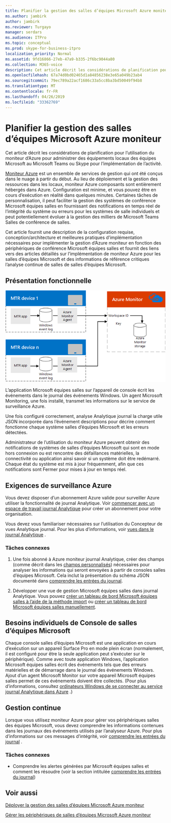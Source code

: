 ```yaml
---
title: Planifier la gestion des salles d’équipes Microsoft Azure moniteur
ms.author: jambirk
author: jambirk
ms.reviewer: Turgayo
manager: serdars
ms.audience: ITPro
ms.topic: conceptual
ms.prod: skype-for-business-itpro
localization_priority: Normal
ms.assetid: 9fd16866-27eb-47a9-b335-2f6bc9044a80
ms.collection: M365-voice
description: Cet article décrit les considérations de planification pour l’utilisation du moniteur d’Azure pour administrer les périphériques de salles d’équipes Microsoft dans votre Skype pour l’implémentation des équipes ou de l’entreprise.
ms.openlocfilehash: 67a74d0bd02465d1a84856238e3e65a049b23ab4
ms.sourcegitcommit: 79ec789a22acf1686c33a5cc8ba3bd50049f94b8
ms.translationtype: MT
ms.contentlocale: fr-FR
ms.lasthandoff: 04/26/2019
ms.locfileid: "33362769"
---
```

# <a name="plan-microsoft-teams-rooms-management-with-azure-monitor"></a>Planifier la gestion des salles d’équipes Microsoft Azure moniteur
 
 Cet article décrit les considérations de planification pour l’utilisation du moniteur d’Azure pour administrer des équipements locaux des équipes Microsoft au Microsoft Teams ou Skype pour l’implémentation de l’activité.
  
[Moniteur Azure](https://docs.microsoft.com/azure/azure-monitor/overview) est un ensemble de services de gestion qui ont été conçus dans le nuage à partir du début. Au lieu de déploiement et la gestion des ressources dans les locaux, moniteur Azure composants sont entièrement hébergés dans Azure. Configuration est minime, et vous pouvez être en cours d’exécution en réalité dans quelques minutes. Certaines tâches de personnalisation, il peut faciliter la gestion des systèmes de conférence Microsoft équipes salles en fournissant des notifications en temps réel de l’intégrité du système ou erreurs pour les systèmes de salle individuels et peut potentiellement évoluer à la gestion des milliers de Microsoft Teams Salles de conférence de salles.
  
Cet article fournit une description de la configuration requise, conception/architecture et meilleures pratiques d’implémentation nécessaires pour implémenter la gestion d’Azure moniteur en fonction des périphériques de conférence Microsoft équipes salles et fournit des liens vers des articles détaillés sur l’implémentation de moniteur Azure pour les salles d’équipes Microsoft et des informations de référence critiques l’analyse continue de salles de salles d’équipes Microsoft. 
  
## <a name="functional-overview"></a>Présentation fonctionnelle

![diagramme de la gestion de salles d’équipes Microsoft à l’aide d’Azure moniteur](../media/3f2ae1b8-61ea-4cd6-afb4-4bd75ccc746a.png)
  
L’application Microsoft équipes salles sur l’appareil de console écrit les événements dans le journal des événements Windows. Un agent Microsoft Monitoring, une fois installé, transmet les informations sur le service de surveillance Azure. 
  
Une fois configuré correctement, analyse Analytique journal la charge utile JSON incorporée dans l’événement descriptions pour décrire comment fonctionne chaque système salles d’équipes Microsoft et les erreurs détectées. 
  
Administrateur de l’utilisation du moniteur Azure peuvent obtenir des notifications de systèmes de salles d’équipes Microsoft qui sont en mode hors connexion ou est rencontre des défaillances matérielles, la connectivité ou application ainsi savoir si un système doit être redémarré. Chaque état du système est mis à jour fréquemment, afin que ces notifications sont Fermer pour mises à jour en temps réel.
  
## <a name="azure-monitor-requirements"></a>Exigences de surveillance Azure

Vous devez disposer d’un abonnement Azure valide pour surveiller Azure utiliser la fonctionnalité de journal Analytique. Voir [commencer avec un espace de travail journal Analytique](https://docs.microsoft.com/azure/azure-monitor/learn/quick-create-workspace) pour créer un abonnement pour votre organisation.
  
Vous devez vous familiariser nécessaires sur l’utilisation du Concepteur de vues Analytique journal. Pour les plus d’informations, voir [vues dans le journal Analytique](https://docs.microsoft.com/azure/azure-monitor/platform/view-designer) .
  
### <a name="related-tasks"></a>Tâches connexes

1. Une fois abonné à Azure moniteur journal Analytique, créer des champs (comme décrit dans les [champs personnalisés](azure-monitor-deploy.md#Custom_fields)) nécessaires pour analyser les informations qui seront envoyées à partir de consoles salles d’équipes Microsoft. Cela inclut la présentation du schéma JSON documenté dans [comprendre les entrées du journal](azure-monitor-manage.md#understand-the-log-entries).
    
2. Développer une vue de gestion Microsoft équipes salles dans journal Analytique. Vous pouvez [créer un tableau de bord Microsoft équipes salles à l’aide de la méthode import](azure-monitor-deploy.md#create-a-microsoft-teams-rooms-dashboard-by-using-the-import-method) ou [créer un tableau de bord Microsoft équipes salles manuellement](azure-monitor-deploy.md#create-a-microsoft-teams-rooms-dashboard-manually).
    
## <a name="individual-microsoft-teams-rooms-console-requirements"></a>Besoins individuels de Console de salles d’équipes Microsoft

Chaque console salles d’équipes Microsoft est une application en cours d’exécution sur un appareil Surface Pro en mode plein écran (normalement, il est configuré pour être la seule application peut s’exécuter sur le périphérique). Comme avec toute application Windows, l’application Microsoft équipes salles écrit des événements tels que des erreurs matérielles et de démarrage dans le journal des événements Windows. Ajout d’un agent Microsoft Monitor sur votre appareil Microsoft équipes salles permet de ces événements doivent être collectés. (Pour plus d’informations, consultez [ordinateurs Windows de se connecter au service journal Analytique dans Azure](https://docs.microsoft.com/azure/azure-monitor/platform/agent-windows) .)
  
## <a name="ongoing-management"></a>Gestion continue

Lorsque vous utilisez moniteur Azure pour gérer vos périphériques salles des équipes Microsoft, vous devez comprendre les informations contenues dans les journaux des événements utilisés par l’analyseur Azure. Pour plus d’informations sur ces messages d’intégrité, voir [comprendre les entrées du journal](azure-monitor-manage.md#understand-the-log-entries) .
  
### <a name="related-tasks"></a>Tâches connexes

- Comprendre les alertes générées par Microsoft équipes salles et comment les résoudre (voir la section intitulée [comprendre les entrées du journal](azure-monitor-manage.md#understand-the-log-entries))
    
## <a name="see-also"></a>Voir aussi

[Déployer la gestion des salles d’équipes Microsoft Azure moniteur](azure-monitor-deploy.md)
  
[Gérer les périphériques de salles d’équipes Microsoft Azure moniteur](azure-monitor-manage.md)